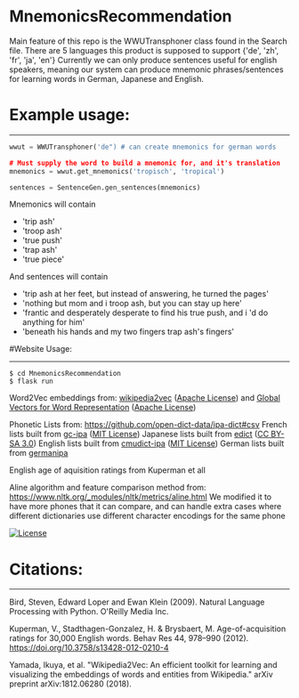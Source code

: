 # MnemonicsRecommendation

Main feature of this repo is the WWUTransphoner class found in the Search file.
There are 5 languages this product is supposed to support {'de', 'zh', 'fr', 'ja', 'en'}
Currently we can only produce sentences useful for english speakers, meaning our system can produce mnemonic phrases/sentences for learning words in German, Japanese and English.

# Example usage:
***
```python
wwut = WWUTransphoner('de") # can create mnemonics for german words

# Must supply the word to build a mnemonic for, and it's translation
mnemonics = wwut.get_mnemonics('tropisch', 'tropical')

sentences = SentenceGen.gen_sentences(mnemonics)
```

Mnemonics will contain
* 'trip ash'
* 'troop ash'
* 'true push'
* 'trap ash'
* 'true piece'

And sentences will contain
* 'trip ash at her feet, but instead of answering, he turned the pages'
* 'nothing but mom and i troop ash, but you can stay up here'
* 'frantic and desperately desperate to find his true push, and i 'd do anything for him'
* 'beneath his hands and my two fingers trap ash's fingers'

#Website Usage:
***
```
$ cd MnemonicsRecommendation
$ flask run
```


Word2Vec embeddings from:
[wikipedia2vec](https://wikipedia2vec.github.io/wikipedia2vec/pretrained/) ([Apache License](https://www.apache.org/licenses/LICENSE-2.0))
and
[Global Vectors for Word Representation](https://github.com/stanfordnlp/GloVe) ([Apache License](https://www.apache.org/licenses/LICENSE-2.0))

Phonetic Lists from:
https://github.com/open-dict-data/ipa-dict#csv
  French lists built from [gc-ipa](https://github.com/dohliam/qc-ipa) ([MIT License](https://github.com/lingz/cmudict-ipa/blob/master/LICENSE))
  Japanese lists built from [edict](https://www.edrdg.org/jmdict/edict.html) ([CC BY-SA 3.0](https://creativecommons.org/licenses/by/4.0/))
  English lists built from [cmudict-ipa](https://github.com/lingz/cmudict-ipa) ([MIT License](https://github.com/lingz/cmudict-ipa/blob/master/LICENSE))
  German lists built from [germanipa](https://github.com/kdelaney/germanipa)

English age of aquisition ratings from Kuperman et all

Aline algorithm and feature comparison method from:
https://www.nltk.org/_modules/nltk/metrics/aline.html
We modified it to have more phones that it can compare, and can
handle extra cases where different dictionaries use different
character encodings for the same phone


[![License](https://img.shields.io/badge/License-Apache_2.0-blue.svg)](https://opensource.org/licenses/Apache-2.0)

# Citations:
***
Bird, Steven, Edward Loper and Ewan Klein (2009).
Natural Language Processing with Python.  O'Reilly Media Inc.

Kuperman, V., Stadthagen-Gonzalez, H. & Brysbaert, M. Age-of-acquisition ratings for 30,000 English words. Behav Res 44, 978–990 (2012). https://doi.org/10.3758/s13428-012-0210-4

Yamada, Ikuya, et al. "Wikipedia2Vec: An efficient toolkit for learning and visualizing the embeddings of words and entities from Wikipedia." arXiv preprint arXiv:1812.06280 (2018).
